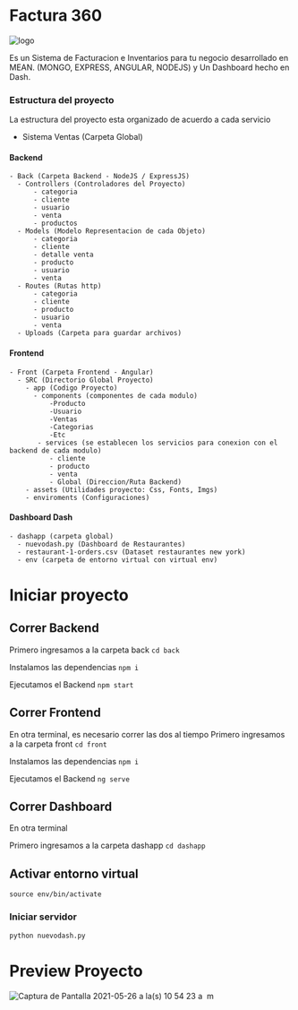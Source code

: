 
# Factura 360

![logo](https://user-images.githubusercontent.com/8931588/119693261-baa48e00-be11-11eb-9328-7233cd1acff6.png)

Es un Sistema de Facturacion e Inventarios para tu negocio desarrollado en MEAN. (MONGO, EXPRESS, ANGULAR, NODEJS) y Un Dashboard hecho en Dash.


### Estructura del proyecto 
La estructura del proyecto esta organizado de acuerdo a cada servicio 
- Sistema Ventas (Carpeta Global)

#### Backend
    - Back (Carpeta Backend - NodeJS / ExpressJS)
      - Controllers (Controladores del Proyecto)
          - categoria
          - cliente
          - usuario
          - venta
          - productos
      - Models (Modelo Representacion de cada Objeto)
          - categoria
          - cliente
          - detalle venta
          - producto
          - usuario
          - venta 
      - Routes (Rutas http)
          - categoria
          - cliente
          - producto
          - usuario
          - venta 
      - Uploads (Carpeta para guardar archivos) 
      
      
   #### Frontend 
    - Front (Carpeta Frontend - Angular)
      - SRC (Directorio Global Proyecto)
        - app (Codigo Proyecto)
          - components (componentes de cada modulo)
              -Producto
              -Usuario
              -Ventas
              -Categorias
              -Etc
           - services (se establecen los servicios para conexion con el backend de cada modulo)
              - cliente
              - producto
              - venta
              - Global (Direccion/Ruta Backend) 
        - assets (Utilidades proyecto: Css, Fonts, Imgs)
        - enviroments (Configuraciones)
        
   #### Dashboard Dash
       
    - dashapp (carpeta global)
      - nuevodash.py (Dashboard de Restaurantes)
      - restaurant-1-orders.csv (Dataset restaurantes new york)
      - env (carpeta de entorno virtual con virtual env)
      

 
 
# Iniciar proyecto
 
## Correr Backend 
 Primero ingresamos a la carpeta back
 `cd back`
 
 Instalamos las dependencias
 `npm i`
 
 Ejecutamos el Backend
 `npm start`


## Correr Frontend 
 En otra terminal, es necesario correr las dos al tiempo
 Primero ingresamos a la carpeta front
 `cd front`
 
 Instalamos las dependencias
 `npm i`
 
 Ejecutamos el Backend
 `ng serve`



## Correr Dashboard
En otra terminal

 Primero ingresamos a la carpeta dashapp
 `cd dashapp`

## Activar entorno virtual
 `source env/bin/activate`

### Iniciar servidor
`python nuevodash.py`

# Preview Proyecto
![Captura de Pantalla 2021-05-26 a la(s) 10 54 23 a  m](https://user-images.githubusercontent.com/8931588/119692490-13275b80-be11-11eb-8d8f-00e9c77e89fe.png)


